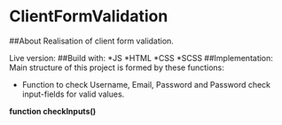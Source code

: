 # ClientFormValidation
##About
Realisation of client form validation.

Live version:
##Build with:
*JS
*HTML
*CSS
*SCSS
##Implementation:
Main structure of this project is formed by these functions:

* Function to check Username, Email, Password and Password check input-fields for valid values.

**function checkInputs()**
